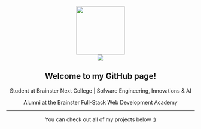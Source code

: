 <div class="header" align="center">
  <img src="https://i.imgur.com/e79NBjs.png" width="130" height="130"><br>
    <a href="https://www.linkedin.com/in/lukakl/"><img src="https://img.shields.io/badge/LinkedIn-blue?style=for-the-badge&logo=linkedin&logoColor=white"></a>
  <h2>Welcome to my GitHub page!</h2>
  <p>Student at Brainster Next College | Sofware Engineering, Innovations & AI</p>
  <p>Alumni at the Brainster Full-Stack Web Development Academy</p>
  <hr>
  <p>You can check out all of my projects below :)</p>
</div>
